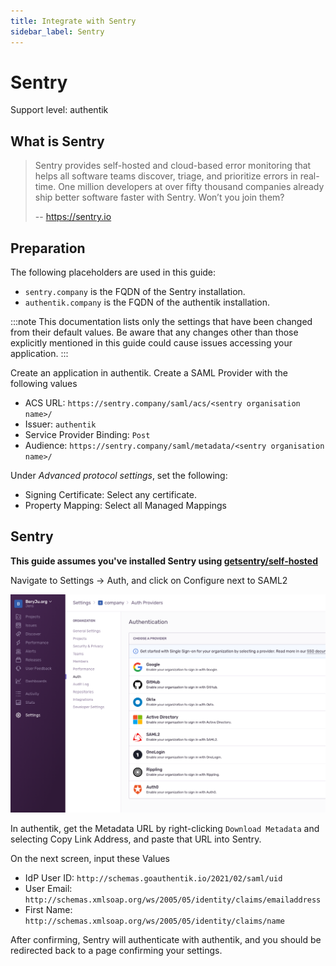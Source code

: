 ```yaml
---
title: Integrate with Sentry
sidebar_label: Sentry
---
```


# Sentry

<span class="badge badge--primary">Support level: authentik</span>

## What is Sentry

> Sentry provides self-hosted and cloud-based error monitoring that helps all software teams discover, triage, and prioritize errors in real-time.
> One million developers at over fifty thousand companies already ship better software faster with Sentry. Won’t you join them?
>
> -- https://sentry.io

## Preparation

The following placeholders are used in this guide:

- `sentry.company` is the FQDN of the Sentry installation.
- `authentik.company` is the FQDN of the authentik installation.

:::note
This documentation lists only the settings that have been changed from their default values. Be aware that any changes other than those explicitly mentioned in this guide could cause issues accessing your application.
:::

Create an application in authentik. Create a SAML Provider with the following values

- ACS URL: `https://sentry.company/saml/acs/<sentry organisation name>/`
- Issuer: `authentik`
- Service Provider Binding: `Post`
- Audience: `https://sentry.company/saml/metadata/<sentry organisation name>/`

Under _Advanced protocol settings_, set the following:

- Signing Certificate: Select any certificate.
- Property Mapping: Select all Managed Mappings

## Sentry

**This guide assumes you've installed Sentry using [getsentry/self-hosted](https://github.com/getsentry/self-hosted)**

Navigate to Settings -> Auth, and click on Configure next to SAML2

![](./auth.png)

In authentik, get the Metadata URL by right-clicking `Download Metadata` and selecting Copy Link Address, and paste that URL into Sentry.

On the next screen, input these Values

- IdP User ID: `http://schemas.goauthentik.io/2021/02/saml/uid`
- User Email: `http://schemas.xmlsoap.org/ws/2005/05/identity/claims/emailaddress`
- First Name: `http://schemas.xmlsoap.org/ws/2005/05/identity/claims/name`

After confirming, Sentry will authenticate with authentik, and you should be redirected back to a page confirming your settings.
